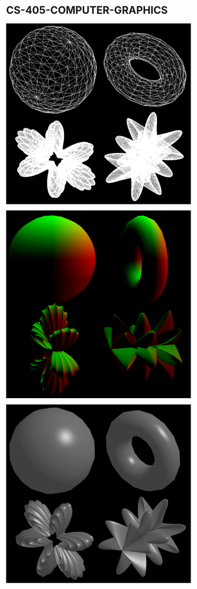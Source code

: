 # CS-405-COMPUTER-GRAPHICS


![wireframe](img/wireframe.png)

![normals](img/normalshading.png)

![color](img/blinnphong.png)

